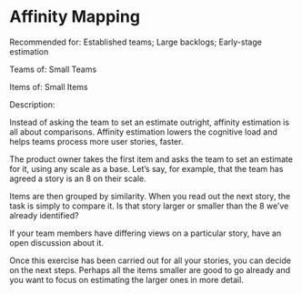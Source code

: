 # Affinity Mapping

Recommended for: Established teams; Large backlogs; Early-stage estimation

Teams of: Small Teams

Items of: Small Items

Description:

Instead of asking the team to set an estimate outright, affinity estimation is all about comparisons. Affinity estimation lowers the cognitive load and helps teams process more user stories, faster.

The product owner takes the first item and asks the team to set an estimate for it, using any scale as a base. Let’s say, for example, that the team has agreed a story is an 8 on their scale.

Items are then grouped by similarity. When you read out the next story, the task is simply to compare it. Is that story larger or smaller than the 8 we’ve already identified?

If your team members have differing views on a particular story, have an open discussion about it.

Once this exercise has been carried out for all your stories, you can decide on the next steps. Perhaps all the items smaller are good to go already and you want to focus on estimating the larger ones in more detail.
